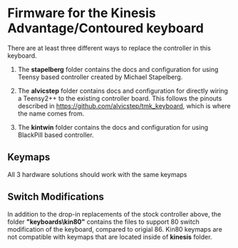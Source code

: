 # Firmware for the Kinesis Advantage/Contoured keyboard

There are at least three different ways to replace the controller in this keyboard.

1. The **stapelberg** folder contains the docs and configuration for using Teensy based controller created by Michael Stapelberg.

2. The **alvicstep** folder contains docs and configuration for directly wiring a Teensy2++ to the existing controller board. This follows the pinouts described in https://github.com/alvicstep/tmk_keyboard, which is where the name comes from. 

3. The **kintwin** folder contains the docs and configuration for using BlackPill based controller.

## Keymaps
All 3 hardware solutions should work with the same keymaps

## Switch Modifications
In addition to the drop-in replacements of the stock controller above, the folder **"keyboards\kin80"** contains the files to support 80 switch modification of the keyboard, compared to origial 86. Kin80 keymaps are not compatible with keymaps that are located inside of **kinesis** folder.